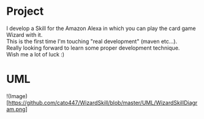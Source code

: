 # Project
I develop a Skill for the Amazon Alexa in which you can play the card game Wizard with it. <br>
This is the first time I'm touching "real development" (maven etc...). <br> 
Really looking forward to learn some proper development technique. <br>
Wish me a lot of luck :)

# UML
!(Image)[https://github.com/cato447/WizardSkill/blob/master/UML/WizardSkillDiagram.png]
